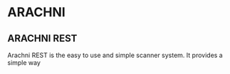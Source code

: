 # ARACHNI

## ARACHNI REST
Arachni REST is the easy to use and simple scanner system. It provides a simple way 